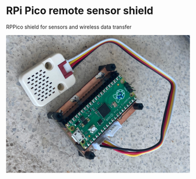 # RPi Pico remote sensor shield
RPPico shield for sensors and wireless data transfer

![Board](doc/images/board_photo.png)
